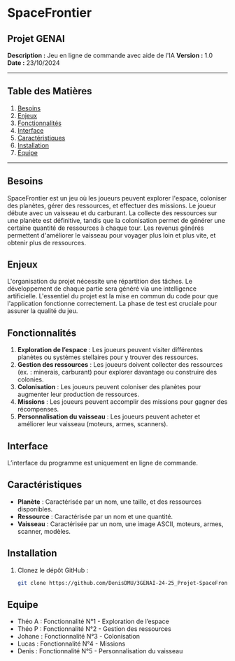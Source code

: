 # SpaceFrontier

## Projet GENAI

**Description :** Jeu en ligne de commande avec aide de l'IA
**Version :** 1.0
**Date :** 23/10/2024

---

## Table des Matières

1. [Besoins](#besoins)
2. [Enjeux](#enjeux)
3. [Fonctionnalités](#fonctionnalités)
4. [Interface](#interface)
5. [Caractéristiques](#caractéristiques)
6. [Installation](#installation)
7. [Équipe](#equipe)

---

## Besoins

SpaceFrontier est un jeu où les joueurs peuvent explorer l'espace, coloniser des planètes, gérer des ressources, et effectuer des missions. Le joueur débute avec un vaisseau et du carburant. La collecte des ressources sur une planète est définitive, tandis que la colonisation permet de générer une certaine quantité de ressources à chaque tour. Les revenus générés permettent d'améliorer le vaisseau pour voyager plus loin et plus vite, et obtenir plus de ressources.

## Enjeux

L'organisation du projet nécessite une répartition des tâches. Le développement de chaque partie sera généré via une intelligence artificielle. L'essentiel du projet est la mise en commun du code pour que l'application fonctionne correctement. La phase de test est cruciale pour assurer la qualité du jeu.

## Fonctionnalités

1. **Exploration de l’espace** : Les joueurs peuvent visiter différentes planètes ou systèmes stellaires pour y trouver des ressources.
2. **Gestion des ressources** : Les joueurs doivent collecter des ressources (ex. : minerais, carburant) pour explorer davantage ou construire des colonies.
3. **Colonisation** : Les joueurs peuvent coloniser des planètes pour augmenter leur production de ressources.
4. **Missions** : Les joueurs peuvent accomplir des missions pour gagner des récompenses.
5. **Personnalisation du vaisseau** : Les joueurs peuvent acheter et améliorer leur vaisseau (moteurs, armes, scanners).

## Interface

L’interface du programme est uniquement en ligne de commande.

## Caractéristiques

- **Planète** : Caractérisée par un nom, une taille, et des ressources disponibles.
- **Ressource** : Caractérisée par un nom et une quantité.
- **Vaisseau** : Caractérisée par un nom, une image ASCII, moteurs, armes, scanner, modèles.

## Installation

1. Clonez le dépôt GitHub :

   ```bash
   git clone https://github.com/DenisDMU/3GENAI-24-25_Projet-SpaceFrontier.git

## Equipe

- Théo A : Fonctionnalité N°1 - Exploration de l’espace
- Théo P : Fonctionnalité N°2 - Gestion des ressources
- Johane : Fonctionnalité N°3 - Colonisation
- Lucas : Fonctionnalité N°4 - Missions
- Denis : Fonctionnalité N°5 - Personnalisation du vaisseau

